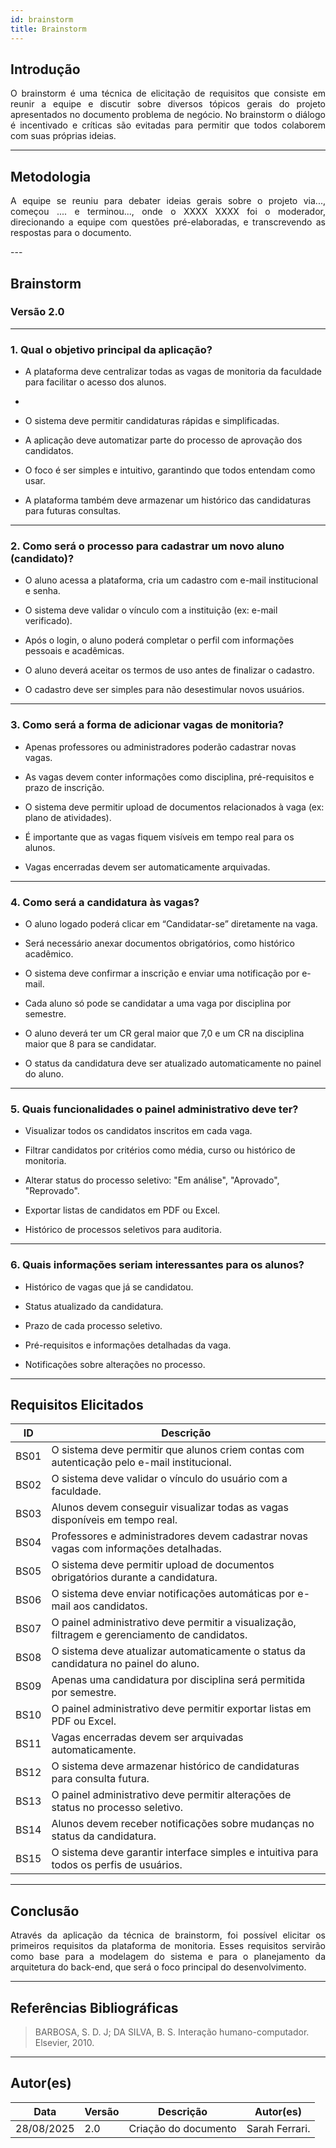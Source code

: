 ```yaml
---
id: brainstorm
title: Brainstorm
---
```


## **Introdução**
<p align="justify">
O brainstorm é uma técnica de elicitação de requisitos que consiste em reunir a equipe e discutir sobre diversos tópicos gerais do projeto apresentados no documento problema de negócio. No brainstorm o diálogo é incentivado e críticas são evitadas para permitir que todos colaborem com suas próprias ideias.
</p>

---

## **Metodologia**
<p align = "justify">
A equipe se reuniu para debater ideias gerais sobre o projeto via..., começou .... e terminou..., onde o XXXX XXXX foi o moderador, direcionando a equipe com questões pré-elaboradas, e transcrevendo as respostas para o documento.
</p>
---

## **Brainstorm**

### **Versão 2.0**

---

### **1. Qual o objetivo principal da aplicação?**
<p align="justify">

- A plataforma deve centralizar todas as vagas de monitoria da faculdade para facilitar o acesso dos alunos.  
- 
- O sistema deve permitir candidaturas rápidas e simplificadas.  

- A aplicação deve automatizar parte do processo de aprovação dos candidatos.  
    
- O foco é ser simples e intuitivo, garantindo que todos entendam como usar.  
     
- A plataforma também deve armazenar um histórico das candidaturas para futuras consultas.     
</p>

---

### **2. Como será o processo para cadastrar um novo aluno (candidato)?**
<p align="justify"> 
  
- O aluno acessa a plataforma, cria um cadastro com e-mail institucional e senha.  
  
- O sistema deve validar o vínculo com a instituição (ex: e-mail verificado).  
  
- Após o login, o aluno poderá completar o perfil com informações pessoais e acadêmicas.  
  
- O aluno deverá aceitar os termos de uso antes de finalizar o cadastro.  
  
- O cadastro deve ser simples para não desestimular novos usuários.  
</p>

---

### **3. Como será a forma de adicionar vagas de monitoria?**
<p align="justify">
  
- Apenas professores ou administradores poderão cadastrar novas vagas.   
  
- As vagas devem conter informações como disciplina, pré-requisitos e prazo de inscrição.   

- O sistema deve permitir upload de documentos relacionados à vaga (ex: plano de atividades).   
  
- É importante que as vagas fiquem visíveis em tempo real para os alunos.   
  
- Vagas encerradas devem ser automaticamente arquivadas.   
</p>

---

### **4. Como será a candidatura às vagas?**
<p align="justify"> 

- O aluno logado poderá clicar em “Candidatar-se” diretamente na vaga.   
  
- Será necessário anexar documentos obrigatórios, como histórico acadêmico.   
  
- O sistema deve confirmar a inscrição e enviar uma notificação por e-mail.   
   
- Cada aluno só pode se candidatar a uma vaga por disciplina por semestre.   
  
- O aluno deverá ter um CR geral maior que 7,0 e um CR na disciplina maior que 8 para se candidatar.   
  
- O status da candidatura deve ser atualizado automaticamente no painel do aluno.  
</p>

---

### **5. Quais funcionalidades o painel administrativo deve ter?**
<p align="justify">  
  
- Visualizar todos os candidatos inscritos em cada vaga.   
  
- Filtrar candidatos por critérios como média, curso ou histórico de monitoria.   
  
- Alterar status do processo seletivo: "Em análise", "Aprovado", "Reprovado".   
  
- Exportar listas de candidatos em PDF ou Excel.   
  
- Histórico de processos seletivos para auditoria.   
</p>

---

### **6. Quais informações seriam interessantes para os alunos?**
<p align="justify"> 
  
- Histórico de vagas que já se candidatou.   
  
- Status atualizado da candidatura.   
   
- Prazo de cada processo seletivo.   
  
- Pré-requisitos e informações detalhadas da vaga.   
  
- Notificações sobre alterações no processo.   
</p>

---

## **Requisitos Elicitados**

| ID   | Descrição |
|-------|-----------|
| BS01  | O sistema deve permitir que alunos criem contas com autenticação pelo e-mail institucional. |
| BS02  | O sistema deve validar o vínculo do usuário com a faculdade. |
| BS03  | Alunos devem conseguir visualizar todas as vagas disponíveis em tempo real. |
| BS04  | Professores e administradores devem cadastrar novas vagas com informações detalhadas. |
| BS05  | O sistema deve permitir upload de documentos obrigatórios durante a candidatura. |
| BS06  | O sistema deve enviar notificações automáticas por e-mail aos candidatos. |
| BS07  | O painel administrativo deve permitir a visualização, filtragem e gerenciamento de candidatos. |
| BS08  | O sistema deve atualizar automaticamente o status da candidatura no painel do aluno. |
| BS09  | Apenas uma candidatura por disciplina será permitida por semestre. |
| BS10  | O painel administrativo deve permitir exportar listas em PDF ou Excel. |
| BS11  | Vagas encerradas devem ser arquivadas automaticamente. |
| BS12  | O sistema deve armazenar histórico de candidaturas para consulta futura. |
| BS13  | O painel administrativo deve permitir alterações de status no processo seletivo. |
| BS14  | Alunos devem receber notificações sobre mudanças no status da candidatura. |
| BS15  | O sistema deve garantir interface simples e intuitiva para todos os perfis de usuários. |

---

## **Conclusão**
<p align="justify">
Através da aplicação da técnica de brainstorm, foi possível elicitar os primeiros requisitos da plataforma de monitoria. Esses requisitos servirão como base para a modelagem do sistema e para o planejamento da arquitetura do back-end, que será o foco principal do desenvolvimento.
</p>

---

## **Referências Bibliográficas**
> BARBOSA, S. D. J; DA SILVA, B. S. Interação humano-computador. Elsevier, 2010.

---

## **Autor(es)**
| Data | Versão | Descrição | Autor(es) |
|-------|--------|-----------|------------|
| 28/08/2025 | 2.0 | Criação do documento | Sarah Ferrari.
